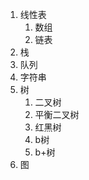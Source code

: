 1. 线性表
   1. 数组
   2. 链表
2. 栈
3. 队列
4. 字符串
5. 树
   1. 二叉树
   2. 平衡二叉树
   3. 红黑树
   4. b树
   5. b+树
6. 图